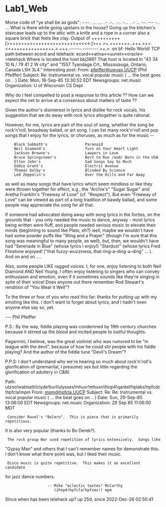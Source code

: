 # Lab1_Web
Morse code of "ye shall be as gods": -.-- .  ... .... .- .-.. .-..  -... .  .- ...  --. --- -.. ...
What is there while going upstairs in the house? Going up the kitchen's staircase leads up to the attic with a knife and a rope in a corner also a square brick that feels like clay.
Output of ++++++++++[>+++++++>++++++++++>+++>+<<<<-]>++.>+.+++++++..+++.>++.<<+++++++++++++++.>.+++.------.--------.>+.>. on bf: Hello World!
TCP path between ecord and telehack: ecord<->atina<->uunet<->oracle<->telehack
Where is located the host bkj386? That host is located in  "43 34 10 N / 79 41 2 W city" and "1557 Tyandaga Crt., Mississauga, Ontario, Canada L5H 3L4."
Interesting post: From: pfeiffer@uwvax.UUCP (Phil Pfeiffer)
Subject: Re: Instrumental vs. vocal popular music  ( ... the beat goes on .. )
Date: Mon, 16-Sep-85 13:30:52 EDT
Newsgroups: net.music
Organization: U of Wisconsin CS Dept

Why do I feel compelled to post a response to this article ??
How can we expect the net to arrive at a consensus about matters of taste ??

Given the author's disinterest in lyrics and dislike for rock vocals, his
suggestion that we do away with rock lyrics altogether is quite rational.

However, for me, lyrics are part of the soul of song, whether the song be
rock'n'roll, broadway ballad, or art song.  I can list many rock'n'roll and pop
songs that I enjoy for the lyrics, or choruses, as much as for the music --

        Black Sabbath's                 Paranoid
        Neil Diamond's                  Turn on Your Heart Light
        Jackson Browne's                Lawyers in Love
        Bruce Springsteen's             Born to Run /and/ Born in the USA
        Elton John's                    Sad Songs Say So Much
        Eddie Grant's                   Electric Avenue
        Thomas Dolby's                  Blinded By Science
        Led Zeppelin's                  Over the Hills and Far Away

as well as many songs that have lyrics which seem mindless or like they were
thrown together for effect,  e.g., the "Archie's" "Sugar Sugar" and Aretha
Franklin's "Freeway of Love" (cf. "Respect").  But even "Freeway of Love"
can be viewed as part of a long tradition of bawdy ballad, and some people
may appreciate the song for all that.

If someone had advocated doing away with song lyrics in the forties, on the
grounds that
    -   you only needed the music to dance, anyway
        -   most lyrics being written were fluff, and people needed serious
                music to elevate their minds  (beginning to sound like Plato, eh?)
well, maybe we wouldn't have had some powder puffs like "Wing and a Prayer"
(though I'm sure that this song was meaningful to many people, as well),
but, then, we wouldn't have had "Serenade in Blue" (whose lyrics I enjoy!)
"Stardust" (whose lyrics Fred Flinstone enjoyed! ["that fuzzy-wuzziness, that
ring-a-ding-a-ding" ... ).  And on and on ....

Also, some people LIKE ragged voices.  I, for one, enjoy listening to both Neil
Diamond AND Neil Young.  I often enjoy listening to singers who can convey
enthusiasm and emotion, even if it sometimes sounds like they're singing in
spite of their voice!  Does anyone out there remember Rod Stewart's rendition
of "You Wear it Well"?

To the three or four of you who read this far:  thanks for putting up with
my emoting like this.  *I* don't want to forget about lyrics, and I hadn't
seen anyone else say so, yet.

--- Phil Pfeiffer


P.S.:  By the way, fiddle playing was condemned by 19th century churches
because it stirred up the blood and incited people to lustful thoughts.

Pagannini, I believe, was the great violinist who was rumored to be "in
league with the devil", because of how he could stir people with his
fiddle playing?  And the author of the fiddle tune "Devil's Dream"?

P.P.S:  I don't understand why we're hearing so much about rock'n'roll's
glorification of (premarital, I presume) sex but little regarding the
glorification of adultery in C&W.

Path: utzoo!watmath!clyde!burl!ulysses!mhuxr!mhuxn!ihnp4!qantel!hplabs!hpfcdc!hpfcla!mpm
From: mpm@hpfcla.UUCP
Subject: Re: Re: Instrumental vs. vocal popular music  ( ... the beat goes on .. )
Date: Sun, 29-Sep-85 13:06:00 EDT
Newsgroups: net.music
Organization: 29 Sep 85 11:06:00 MDT


     Consider Ravel's "Bolero".  This is piece that is primarily repetitious.
It is also very popular (thanks to Bo Derek?).

     The rock group War used repetition of lyrics extensively.  Songs like
"Gypsy Man" and others that I can't remember names for demonstrate this.
I don't know what there point was, but I liked their music.

     Disco music is quite repetitive.  This makes it an excellent candidate
for jazz dance numbers.

                       -- Mike "eclectic tastes" McCarthy
                          (ihnp4!hpfcla!hpfcms!) mpm
Since when has been telehack up?  up 25d, since 2022-Dec-26  02:50:41
